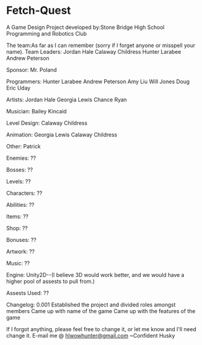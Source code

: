Fetch-Quest
===========
A Game Design Project developed by:Stone Bridge High School Programming and Robotics Club

The team:As far as I can remember (sorry if I forget anyone or misspell your name).
Team Leaders:
	Jordan Hale
	Calaway Childress
	Hunter Larabee
	Andrew Peterson

Sponsor:
	Mr. Poland

Programmers:
  Hunter Larabee
  Andrew Peterson
  Amy Liu
  Will Jones
  Doug
  Eric
  Uday

Artists:
  Jordan Hale
  Georgia Lewis
  Chance
  Ryan

Musician:
	Bailey Kincaid
	
Level Design:
	Calaway Childress
	
Animation:
	Georgia Lewis
	Calaway Childress
	
Other:
	Patrick

Enemies:
	??
	
Bosses:
	??
	
Levels:
	??
	
Characters:
	??
	
Abilities:
	??
	
Items:
	??
	
Shop:
	??
	
Bonuses:
	??
	
Artwork:
	??
	
Music:
	??
	
Engine:
	Unity2D--(I believe 3D would work better, and we would have a higher pool of assests to pull from.)
	
Assests Used:
	??
	
Changelog:
	0.001
		Established the project and divided roles amongst members
		Came up with name of the game
		Came up with the features of the game
		

If I forgot anything, please feel free to change it, or let me know and I'll need change it.
E-mail me @ hlwowhunter@gmail.com
~Confident Husky
